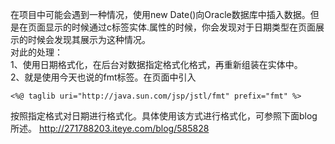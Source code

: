 ﻿在项目中可能会遇到一种情况，使用new Date()向Oracle数据库中插入数据。但是在页面显示的时候通过c标签实体.属性的时候，你会发现对于日期类型在页面展示的时候会发现其展示为这种情况。<br/>
对此的处理：<br/>
1、使用日期格式化，在后台对数据指定格式化格式，再重新组装在实体中。<br/>
2、就是使用今天也说的fmt标签。在页面中引入<br/>
```
<%@ taglib uri="http://java.sun.com/jsp/jstl/fmt" prefix="fmt" %>
```
按照指定格式对日期进行格式化。具体使用该方式进行格式化，可参照下面blog所述。
http://271788203.iteye.com/blog/585828